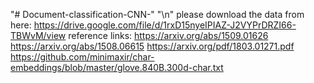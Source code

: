 "# Document-classification-CNN-" "\n"
please download the data from here: https://drive.google.com/file/d/1rxD15nyeIPIAZ-J2VYPrDRZI66-TBWvM/view
reference links: 
https://arxiv.org/abs/1509.01626
https://arxiv.org/abs/1508.06615
https://arxiv.org/pdf/1803.01271.pdf
https://github.com/minimaxir/char-embeddings/blob/master/glove.840B.300d-char.txt
